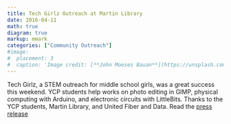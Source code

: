 ```yaml
---
title: Tech Girlz Outreach at Martin Library
date: 2016-04-11
math: true
diagram: true
markup: mmark
categories: ["Community Outreach"]
#image:
#  placement: 3
#  caption: 'Image credit: [**John Moeses Bauan**](https://unsplash.com/photos/OGZtQF8iC0g)'
---
```


Tech Girlz, a STEM outreach for middle school girls, was a great success this weekend. YCP students help works on photo editing in GIMP, physical computing with Arduino, and electronic circuits with LittleBits. Thanks to the YCP students, Martin Library, and United Fiber and Data. Read the [press release](York-TechGirlz-Workshop-Introduces-Girls-to-Tech-Opportunities-Gigabit-Revolution.pdf)

